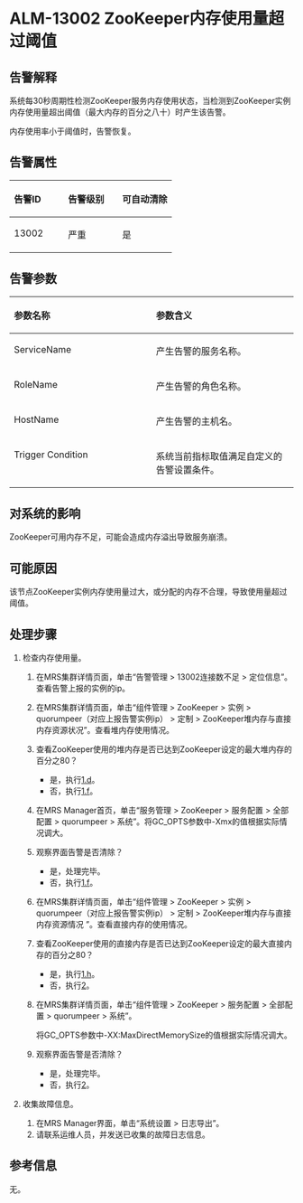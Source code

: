 # ALM-13002 ZooKeeper内存使用量超过阈值<a name="alm_13002"></a>

## 告警解释<a name="zh-cn_topic_0191813895_section46652504"></a>

系统每30秒周期性检测ZooKeeper服务内存使用状态，当检测到ZooKeeper实例内存使用量超出阈值（最大内存的百分之八十）时产生该告警。

内存使用率小于阈值时，告警恢复。

## 告警属性<a name="zh-cn_topic_0191813895_section17219353"></a>

<a name="zh-cn_topic_0191813895_table17618432"></a>
<table><thead align="left"><tr id="zh-cn_topic_0191813895_row61813935"><th class="cellrowborder" valign="top" width="33.33333333333333%" id="mcps1.1.4.1.1"><p id="zh-cn_topic_0191813895_p40872853"><a name="zh-cn_topic_0191813895_p40872853"></a><a name="zh-cn_topic_0191813895_p40872853"></a>告警ID</p>
</th>
<th class="cellrowborder" valign="top" width="33.33333333333333%" id="mcps1.1.4.1.2"><p id="zh-cn_topic_0191813895_p22366803"><a name="zh-cn_topic_0191813895_p22366803"></a><a name="zh-cn_topic_0191813895_p22366803"></a>告警级别</p>
</th>
<th class="cellrowborder" valign="top" width="33.33333333333333%" id="mcps1.1.4.1.3"><p id="zh-cn_topic_0191813895_p66880658"><a name="zh-cn_topic_0191813895_p66880658"></a><a name="zh-cn_topic_0191813895_p66880658"></a>可自动清除</p>
</th>
</tr>
</thead>
<tbody><tr id="zh-cn_topic_0191813895_row48624250"><td class="cellrowborder" valign="top" width="33.33333333333333%" headers="mcps1.1.4.1.1 "><p id="zh-cn_topic_0191813895_p46250162"><a name="zh-cn_topic_0191813895_p46250162"></a><a name="zh-cn_topic_0191813895_p46250162"></a>13002</p>
</td>
<td class="cellrowborder" valign="top" width="33.33333333333333%" headers="mcps1.1.4.1.2 "><p id="zh-cn_topic_0191813895_p55275618"><a name="zh-cn_topic_0191813895_p55275618"></a><a name="zh-cn_topic_0191813895_p55275618"></a>严重</p>
</td>
<td class="cellrowborder" valign="top" width="33.33333333333333%" headers="mcps1.1.4.1.3 "><p id="zh-cn_topic_0191813895_p48140083"><a name="zh-cn_topic_0191813895_p48140083"></a><a name="zh-cn_topic_0191813895_p48140083"></a>是</p>
</td>
</tr>
</tbody>
</table>

## 告警参数<a name="zh-cn_topic_0191813895_section20756449"></a>

<a name="zh-cn_topic_0191813895_table7032652"></a>
<table><thead align="left"><tr id="zh-cn_topic_0191813895_row1472067"><th class="cellrowborder" valign="top" width="50%" id="mcps1.1.3.1.1"><p id="zh-cn_topic_0191813895_p52128573"><a name="zh-cn_topic_0191813895_p52128573"></a><a name="zh-cn_topic_0191813895_p52128573"></a>参数名称</p>
</th>
<th class="cellrowborder" valign="top" width="50%" id="mcps1.1.3.1.2"><p id="zh-cn_topic_0191813895_p61664867"><a name="zh-cn_topic_0191813895_p61664867"></a><a name="zh-cn_topic_0191813895_p61664867"></a>参数含义</p>
</th>
</tr>
</thead>
<tbody><tr id="zh-cn_topic_0191813895_row28798367"><td class="cellrowborder" valign="top" width="50%" headers="mcps1.1.3.1.1 "><p id="zh-cn_topic_0191813895_p50966358"><a name="zh-cn_topic_0191813895_p50966358"></a><a name="zh-cn_topic_0191813895_p50966358"></a>ServiceName</p>
</td>
<td class="cellrowborder" valign="top" width="50%" headers="mcps1.1.3.1.2 "><p id="zh-cn_topic_0191813895_p34634354"><a name="zh-cn_topic_0191813895_p34634354"></a><a name="zh-cn_topic_0191813895_p34634354"></a>产生告警的服务名称。</p>
</td>
</tr>
<tr id="zh-cn_topic_0191813895_row43273738"><td class="cellrowborder" valign="top" width="50%" headers="mcps1.1.3.1.1 "><p id="zh-cn_topic_0191813895_p15511864"><a name="zh-cn_topic_0191813895_p15511864"></a><a name="zh-cn_topic_0191813895_p15511864"></a>RoleName</p>
</td>
<td class="cellrowborder" valign="top" width="50%" headers="mcps1.1.3.1.2 "><p id="zh-cn_topic_0191813895_p48501438"><a name="zh-cn_topic_0191813895_p48501438"></a><a name="zh-cn_topic_0191813895_p48501438"></a>产生告警的角色名称。</p>
</td>
</tr>
<tr id="zh-cn_topic_0191813895_row33859762"><td class="cellrowborder" valign="top" width="50%" headers="mcps1.1.3.1.1 "><p id="zh-cn_topic_0191813895_p58286192"><a name="zh-cn_topic_0191813895_p58286192"></a><a name="zh-cn_topic_0191813895_p58286192"></a>HostName</p>
</td>
<td class="cellrowborder" valign="top" width="50%" headers="mcps1.1.3.1.2 "><p id="zh-cn_topic_0191813895_p23561115"><a name="zh-cn_topic_0191813895_p23561115"></a><a name="zh-cn_topic_0191813895_p23561115"></a>产生告警的主机名。</p>
</td>
</tr>
<tr id="zh-cn_topic_0191813895_row10723444"><td class="cellrowborder" valign="top" width="50%" headers="mcps1.1.3.1.1 "><p id="zh-cn_topic_0191813895_p63292653"><a name="zh-cn_topic_0191813895_p63292653"></a><a name="zh-cn_topic_0191813895_p63292653"></a>Trigger Condition</p>
</td>
<td class="cellrowborder" valign="top" width="50%" headers="mcps1.1.3.1.2 "><p id="zh-cn_topic_0191813895_p26431238"><a name="zh-cn_topic_0191813895_p26431238"></a><a name="zh-cn_topic_0191813895_p26431238"></a>系统当前指标取值满足自定义的告警设置条件。</p>
</td>
</tr>
</tbody>
</table>

## 对系统的影响<a name="zh-cn_topic_0191813895_section52590313"></a>

ZooKeeper可用内存不足，可能会造成内存溢出导致服务崩溃。

## 可能原因<a name="zh-cn_topic_0191813895_section3550770"></a>

该节点ZooKeeper实例内存使用量过大，或分配的内存不合理，导致使用量超过阈值。

## 处理步骤<a name="zh-cn_topic_0191813895_section31956933"></a>

1.  检查内存使用量。
    1.  在MRS集群详情页面，单击“告警管理 \> 13002连接数不足 \> 定位信息”。查看告警上报的实例的ip。
    2.  在MRS集群详情页面，单击“组件管理 \> ZooKeeper \> 实例 \> quorumpeer（对应上报告警实例ip） \> 定制  \> ZooKeeper堆内存与直接内存资源状况”。查看堆内存使用情况。
    3.  查看ZooKeeper使用的堆内存是否已达到ZooKeeper设定的最大堆内存的百分之80？
        -   是，执行[1.d](#zh-cn_topic_0191813895_cn_58_42_000001_3_mmccppss_stepb2)。
        -   否，执行[1.f](#zh-cn_topic_0191813895_cn_58_42_000001_3_mmccppss_stepb4)。

    4.  <a name="zh-cn_topic_0191813895_cn_58_42_000001_3_mmccppss_stepb2"></a>在MRS Manager首页，单击“服务管理 \> ZooKeeper \> 服务配置 \> 全部配置 \> quorumpeer \> 系统”。将GC\_OPTS参数中-Xmx的值根据实际情况调大。
    5.  观察界面告警是否清除？
        -   是，处理完毕。
        -   否，执行[1.f](#zh-cn_topic_0191813895_cn_58_42_000001_3_mmccppss_stepb4)。

    6.  <a name="zh-cn_topic_0191813895_cn_58_42_000001_3_mmccppss_stepb4"></a>在MRS集群详情页面，单击“组件管理 \> ZooKeeper \> 实例 \> quorumpeer（对应上报告警实例ip） \> 定制 \> ZooKeeper堆内存与直接内存资源情况 ”。查看直接内存的使用情况。
    7.  查看ZooKeeper使用的直接内存是否已达到ZooKeeper设定的最大直接内存的百分之80？
        -   是，执行[1.h](#zh-cn_topic_0191813895_li49457583153150)。
        -   否，执行[2](#zh-cn_topic_0191813895_li572522141314)。

    8.  <a name="zh-cn_topic_0191813895_li49457583153150"></a>在MRS集群详情页面，单击“组件管理 \> ZooKeeper \> 服务配置 \> 全部配置 \> quorumpeer \> 系统”。

        将GC\_OPTS参数中-XX:MaxDirectMemorySize的值根据实际情况调大。

    9.  观察界面告警是否清除？
        -   是，处理完毕。
        -   否，执行[2](#zh-cn_topic_0191813895_li572522141314)。

2.  <a name="zh-cn_topic_0191813895_li572522141314"></a>收集故障信息。
    1.  在MRS Manager界面，单击“系统设置 \> 日志导出”。
    2.  请联系运维人员，并发送已收集的故障日志信息。


## 参考信息<a name="zh-cn_topic_0191813895_section19176948"></a>

无。

